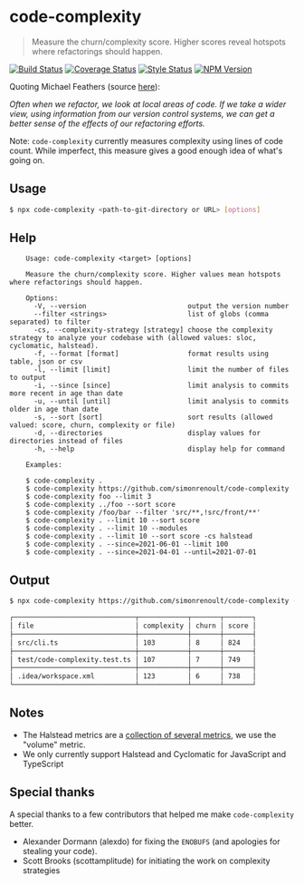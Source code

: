 # code-complexity

> Measure the churn/complexity score. Higher scores reveal hotspots where
> refactorings should happen.

[![Build Status][travis-image]][travis-url]
[![Coverage Status][coverage-image]][coverage-url]
[![Style Status][style-image]][style-url]
[![NPM Version][npm-image]][npm-url]

Quoting Michael Feathers (source [here][michael-feathers-source]):

*Often when we refactor, we look at local areas of code. If we take a wider
view, using information from our version control systems, we can get a better
sense of the effects of our refactoring efforts.*


Note: `code-complexity` currently measures complexity using lines of code count.
While imperfect, this measure gives a good enough idea of what's going on.

## Usage

```sh
$ npx code-complexity <path-to-git-directory or URL> [options]
```

## Help

```text
    Usage: code-complexity <target> [options]

    Measure the churn/complexity score. Higher values mean hotspots where refactorings should happen.

    Options:
      -V, --version                         output the version number
      --filter <strings>                    list of globs (comma separated) to filter
      -cs, --complexity-strategy [strategy] choose the complexity strategy to analyze your codebase with (allowed values: sloc, cyclomatic, halstead).
      -f, --format [format]                 format results using table, json or csv
      -l, --limit [limit]                   limit the number of files to output
      -i, --since [since]                   limit analysis to commits more recent in age than date
      -u, --until [until]                   limit analysis to commits older in age than date
      -s, --sort [sort]                     sort results (allowed valued: score, churn, complexity or file)
      -d, --directories                     display values for directories instead of files
      -h, --help                            display help for command

    Examples:

    $ code-complexity .
    $ code-complexity https://github.com/simonrenoult/code-complexity
    $ code-complexity foo --limit 3
    $ code-complexity ../foo --sort score
    $ code-complexity /foo/bar --filter 'src/**,!src/front/**'
    $ code-complexity . --limit 10 --sort score
    $ code-complexity . --limit 10 --modules 
    $ code-complexity . --limit 10 --sort score -cs halstead
    $ code-complexity . --since=2021-06-01 --limit 100
    $ code-complexity . --since=2021-04-01 --until=2021-07-01
```

## Output

```sh
$ npx code-complexity https://github.com/simonrenoult/code-complexity --sort=score --limit=3

┌──────────────────────────────┬────────────┬───────┬───────┐
│ file                         │ complexity │ churn │ score │
├──────────────────────────────┼────────────┼───────┼───────┤
│ src/cli.ts                   │ 103        │ 8     │ 824   │
├──────────────────────────────┼────────────┼───────┼───────┤
│ test/code-complexity.test.ts │ 107        │ 7     │ 749   │
├──────────────────────────────┼────────────┼───────┼───────┤
│ .idea/workspace.xml          │ 123        │ 6     │ 738   │
└──────────────────────────────┴────────────┴───────┴───────┘
```

## Notes

- The Halstead metrics are a [collection of several metrics](https://en.wikipedia.org/wiki/Halstead_complexity_measures), we use the "volume" metric.
- We only currently support Halstead and Cyclomatic for JavaScript and TypeScript

## Special thanks

A special thanks to a few contributors that helped me make `code-complexity` better.

- Alexander Dormann (alexdo) for fixing the `ENOBUFS` (and apologies for stealing your code).
- Scott Brooks (scottamplitude) for initiating the work on complexity strategies

[michael-feathers-source]:https://www.stickyminds.com/article/getting-empirical-about-refactoring
[travis-image]:https://img.shields.io/travis/simonrenoult/code-complexity/master.svg?style=flat-square
[travis-url]: https://travis-ci.org/simonrenoult/code-complexity
[style-image]: https://img.shields.io/badge/code_style-prettier-ff69b4.svg?style=flat-square
[style-url]: https://prettier.io/
[coverage-image]: https://img.shields.io/codecov/c/github/simonrenoult/code-complexity.svg?style=flat-square
[coverage-url]: https://codecov.io/gh/simonrenoult/code-complexity/branch/master
[npm-image]: https://img.shields.io/npm/v/code-complexity.svg?style=flat-square
[npm-url]: https://www.npmjs.com/package/code-complexity
